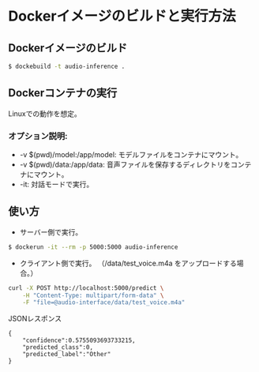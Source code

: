 # Dockerイメージのビルドと実行方法
## Dockerイメージのビルド

```bash
$ dockebuild -t audio-inference .
```
## Dockerコンテナの実行
Linuxでの動作を想定。


### オプション説明:

- -v $(pwd)/model:/app/model: モデルファイルをコンテナにマウント。
- -v $(pwd)/data:/app/data: 音声ファイルを保存するディレクトリをコンテナにマウント。
- -it: 対話モードで実行。

## 使い方


- サーバー側で実行。
```bash
$ dockerun -it --rm -p 5000:5000 audio-inference
```

- クライアント側で実行。
（/data/test_voice.m4a をアップロードする場合。）
```bash
curl -X POST http://localhost:5000/predict \
    -H "Content-Type: multipart/form-data" \
    -F "file=@audio-interface/data/test_voice.m4a"
```

JSONレスポンス
```
{
    "confidence":0.5755093693733215,
    "predicted_class":0,
    "predicted_label":"Other"
}
```